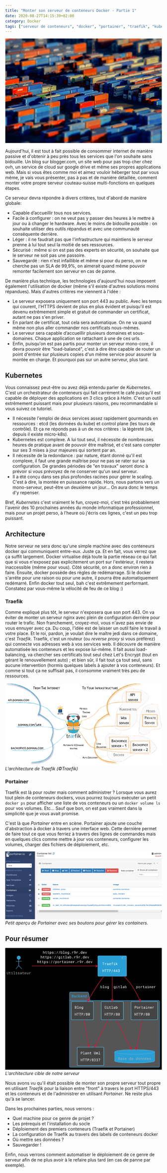 ```yaml
---
title: "Monter son serveur de conteneurs Docker - Partie 1"
date: 2020-08-27T14:15:39+02:00
category: Docker
tags: ["serveur de conteneurs", "docker", "portainer", "traefik", "kubernetes", "architecture", "serveur", "sla", "sécurité", "automatisation", "ssl"]
---
```


![image](img/shipping-containers.png)

Aujourd'hui, il est tout à fait possible de consommer internet de manière passive et d'obtenir à peu près tous les services que l'on souhaite sans bidouille. Un blog sur blogger.com, un site web pour pas trop cher chez ovh, un service de cloud sur google drive et même ses propres applications web. Mais si vous êtes comme moi et aimez vouloir héberger tout par vous même, je vais vous présenter, pas à pas et de manière détaillée, comment monter votre propre serveur couteau-suisse multi-fonctions en quelques étapes.<!--more-->

Ce serveur devra répondre à divers critères, tout d'abord de manière globale:

* Capable d’accueillir tous nos services.
* Facile à configurer : on ne veut pas y passer des heures à le mettre à jour ou à changer le hardware.
Avec le moins de bidouille possible : on souhaite utiliser des outils répandus et avec une communauté conséquente derrière.
* Léger : il ne faudrait pas que l'infrastructure qui maintiens le serveur prenne à lui tout seul la moitié de ses ressources.
* Sécurisé : même si on est pas des experts en sécurité, on souhaite que le serveur ne soit pas une passoire.
* Sauvegardé : rien n'est infaillible et même si pour du perso, on ne cherche pas un SLA de 99,9%, on aimerait quand même pouvoir remonter facilement son serveur en cas de panne.

De manière plus technique, les technologies d'aujourd'hui nous imposent également l'utilisation de docker (même s'il existe d'autres solutions moins répandues). Mais d'autres critères me viennent à l'idée :

* Le serveur exposera uniquement son port 443 au public. Avec les temps qui courent, l'HTTPS devient de plus en plus évident et puisqu'il est devenu extrêmement simple et gratuit de commander un certificat, autant ne pas s'en priver.
* En parlant de certificat, tout cela sera automatique. On ne va quand même non plus aller commander nos certificats nous-mêmes.
* Le serveur sera capable d’accueillir plusieurs domaines et sous-domaines. Chaque application se rattachant à une de ces urls.
* Enfin, puisqu'on est pas partis pour monter un serveur mono-core, il devra pouvoir être "load-balancé", c'est à dire être capable de router un point d'entrée sur plusieurs copies d'un même service pour assurer la montée en charge. Et pourquoi pas sur un autre serveur, plus tard.

## Kubernetes
Vous connaissez peut-être ou avez déjà entendu parler de *Kubernetes*. C'est un orchestrateur de conteneurs qui fait carrément le café puisqu'il est capable de déployer des applications en 3 clics grâce à *Helm*. C'est un outil extrêmement puissant mais pour plusieurs raisons, peu recommandable si vous suivez ce tutoriel.

* Il nécessite l'emploi de deux services assez rapidement gourmands en ressources : etcd (les données du kube) et control plane (les tours de contrôle). Et ça ne réponds pas à un de nos critères : la légèreté (ok, depuis il existe micro-k8s).
* Kubernetes est complexe. A lui tout seul, il nécessite de nombreuses heures de pratique avant de pouvoir être maîtrisé, et c'est sans compter sur ses 3 mises à jour majeures qui sortent par an.
* Il nécessite de la redondance : par nature, étant donné qu'il est complexe, il faut une grande maîtrise pour ne pas se rater sur sa configuration. De grandes périodes de "en travaux" seront donc à prévoir si vous prévoyez de ne conserver qu'un seul serveur.
* Il a été conçu dans ses plus profondes racines pour gérer le scaling. C'est à dire, la montée en puissance rapide. Hors, nous partons vers un mono-serveur, peut-être un deuxième un jour... On aura donc le temps d'y repenser.

Bref, *Kubernetes* c'est vraiment le fun, croyez-moi, c'est très probablement l'avenir des 10 prochaines années du monde informatique professionnel, mais pour un projet perso, à l'heure où j'écris ces lignes, c'est un peu trop puissant.

## Architecture
Notre serveur ne sera donc qu'une simple machine avec des conteneurs docker qui communiquent entre-eux. Juste ça. Et en fait, vous verrez que ça suffit largement. Docker virtualise déjà toute la partie réseau ce qui fait que si vous n'exposez pas explicitement un port sur l'extérieur, il restera inaccessible (même pour vous). Côté sécurité, on a donc environ rien à faire. Ensuite, docker possède des règles de redémarrage. Si le docker s'arrête pour une raison ou pour une autre, il pourra être automatiquement redémarré. Enfin docker tout seul, bah c'est extrêmement performant. Constatez par vous-même la vélocité de feu de ce blog :)

### Traefik
Comme expliqué plus tôt, le serveur n'exposera que son port 443. On va éviter de monter un serveur nginx avec plein de configuration derrière pour router le trafic. Non franchement, croyez-moi, vous n'avez pas envie de vous ennuyer avec ça. Du coup, l'idée est de laisser un outil faire le travail à votre place. Et le roi, pardon, je voulait dire le maître jedi dans ce domaine, c'est *Traefik*. Traefik, c'est un routeur (ou *reverse proxy* si vous préférez) qui connecte vos adresses web à vos services web. Il découvre de manière automatisée les conteneurs et les expose lui-même. Il fait aussi load-balancing, va chercher ses certificats tout seul chez Let's Encrypt (tout en gérant le renouvellement auto) ; et bien sûr, il fait tout ça tout seul, sans aucune intervention (hormis quelques labels à ajouter à vos conteneurs). Et comme si tout ça ne suffisait pas, il consomme vraiment très peu de ressources.

![image](img/traefik-architecture.png)
*L'architecture de Traefik (©Traefik)*

### Portainer
Traefik est là pour router mais comment administrer ? Lorsque vous aurez tout plein de conteneurs dockers, vous pourrez toujours exécuter un petit `docker ps` pour afficher une liste de vos conteneurs ou un `docker volume ls` pour vos volumes. Etc... Sauf que bon, on est pas vraiment dans la simplicité que je vous avait promise.

C'est là que *Portainer* entre en scène. Portainer ajoute une couche d'abstraction à docker à travers une interface web. Cette dernière permet de faire tout ce que vous ferriez à travers des lignes de commandes mais en quelques clics comme mettre à jour vos conteneurs, configurer les volumes, charger des fichiers de déploiement, etc.

![image](img/portainer.png)
*Petit aperçu de Portainer avec ses boutons pour gérer les containers.*

## Pour résumer

![image](img/architecture.png)
*L'architecture cible de notre serveur*

Nous avons vu qu'il était possible de monter son propre serveur tout propre en utilisant *Traefik* pour la liaison entre "front" à travers le port HTTPS/443 et les conteneurs et de l'administrer en utilisant *Portainer*. Ne reste plus qu'à se lancer.

Dans les prochaines parties, nous verrons :

- Quel machine pour ce genre de projet ?
- Les prérequis et l'installation du socle
- Déploiement des premiers conteneurs (Traefik et Portainer)
- La configuration de Traefik au travers des labels de conteneurs docker
- Où mettre ses données ?
- Sauvegarder !

Enfin, nous verrons comment automatiser le déploiement de ce genre de serveur afin de ne plus avoir à le refaire plus tard (en cas de panne par exemple).

